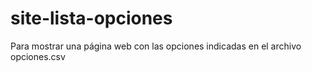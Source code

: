 # site-lista-opciones
Para mostrar una página web con las opciones indicadas en el archivo opciones.csv


